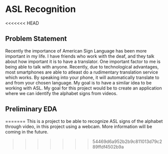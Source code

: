 # ASL Recognition

<<<<<<< HEAD
## Problem Statement

Recently the importance of American Sign Language has been more important in my life. I have friends who work with the deaf, and they talk about how important it is to have a translator. One important factor to me is being able to talk with anyone. Recently, due to technological advantages, most smartphones are able to atleast do a rudimentary translation service which works. By speaking into your phone, it will automatically translate to and from your chosen language. My goal is to have a similar idea to be working with ASL. My goal for this project would be to create an application where we can identify the alphabet signs from videos. 

## Preliminary EDA


=======
This is a project to be able to recognize ASL signs of the alphabet through video, in this project using a webcam. More information will be coming in the future.
>>>>>>> 54469d6a952b2b9c811013d79c289ffdf4502b9a
